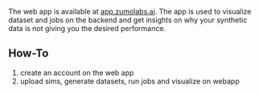 The web app is available at [app.zumolabs.ai](https://app.zumolabs.ai). The app is used to visualize dataset and jobs on the backend and get insights on why your synthetic data is not giving you the desired performance.

## How-To

1. create an account on the web app
2. upload sims, generate datasets, run jobs and visualize on webapp
